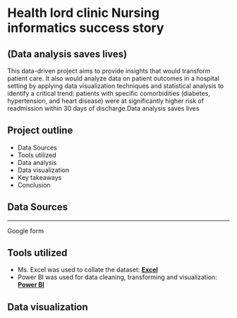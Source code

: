 # Health lord clinic Nursing informatics success story 
(Data analysis saves lives)
---
This data-driven project aims to provide insights that would transform patient care. It also would analyze data on patient outcomes in a hospital setting by applying data visualization techniques and statistical analysis to identify a critical trend: patients with specific comorbidities (diabetes, hypertension, and heart disease) were at significantly higher risk of readmission within 30 days of discharge.Data analysis saves lives

## Project outline

- Data Sources
- Tools utilized
- Data analysis
- Data visualization
- Key takeaways
- Conclusion
  
## Data Sources
---
Google form

## Tools utilized

- Ms. Excel was used to collate the dataset: [**Excel**](https://www.microsoft.com/en-us/microsoft-365/excel)
- Power BI was used for data cleaning, transforming and visualization: [**Power BI**](https://www.microsoft.com/en-us/download/details.aspx?id=58494)

## Data visualization




